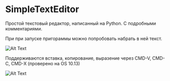 # SimpleTextEditor
Простой текстовый редактор, написанный на Python. С подробными комментариями.

При при запуске пригораммы можно попробовать набрать в ней текст.

![Alt Text](https://media.giphy.com/media/1o1i8G732rQEYmIbmj/giphy.gif)

Поддерживаются вставка, копирование, выразение через CMD-V, CMD-C, CMD-X (проверено на OS 10.13)

![Alt Text](https://media.giphy.com/media/NRweoJx9Cchmooau6x/giphy.gif)
